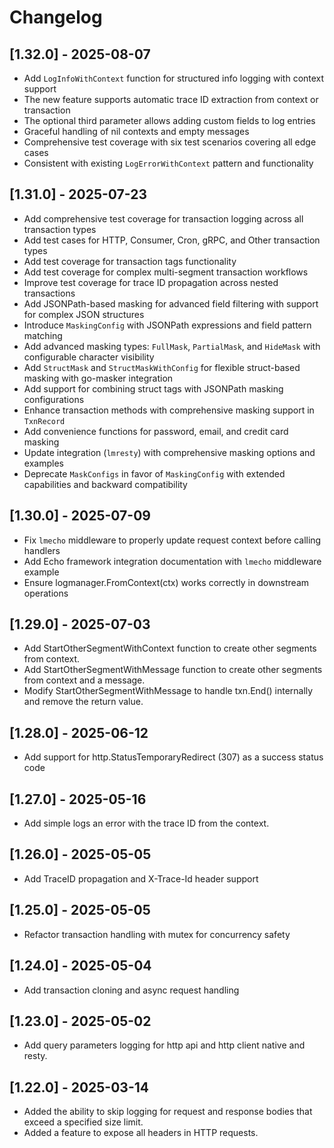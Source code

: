 # Changelog

## [1.32.0] - 2025-08-07
- Add `LogInfoWithContext` function for structured info logging with context support
- The new feature supports automatic trace ID extraction from context or transaction
- The optional third parameter allows adding custom fields to log entries
- Graceful handling of nil contexts and empty messages
- Comprehensive test coverage with six test scenarios covering all edge cases
- Consistent with existing `LogErrorWithContext` pattern and functionality

## [1.31.0] - 2025-07-23
- Add comprehensive test coverage for transaction logging across all transaction types
- Add test cases for HTTP, Consumer, Cron, gRPC, and Other transaction types
- Add test coverage for transaction tags functionality
- Add test coverage for complex multi-segment transaction workflows
- Improve test coverage for trace ID propagation across nested transactions
- Add JSONPath-based masking for advanced field filtering with support for complex JSON structures
- Introduce `MaskingConfig` with JSONPath expressions and field pattern matching
- Add advanced masking types: `FullMask`, `PartialMask`, and `HideMask` with configurable character visibility
- Add `StructMask` and `StructMaskWithConfig` for flexible struct-based masking with go-masker integration
- Add support for combining struct tags with JSONPath masking configurations
- Enhance transaction methods with comprehensive masking support in `TxnRecord`
- Add convenience functions for password, email, and credit card masking
- Update integration (`lmresty`) with comprehensive masking options and examples
- Deprecate `MaskConfigs` in favor of `MaskingConfig` with extended capabilities and backward compatibility

## [1.30.0] - 2025-07-09
- Fix `lmecho` middleware to properly update request context before calling handlers
- Add Echo framework integration documentation with `lmecho` middleware example
- Ensure logmanager.FromContext(ctx) works correctly in downstream operations

## [1.29.0] - 2025-07-03
- Add StartOtherSegmentWithContext function to create other segments from context.
- Add StartOtherSegmentWithMessage function to create other segments from context and a message.
- Modify StartOtherSegmentWithMessage to handle txn.End() internally and remove the return value.

## [1.28.0] - 2025-06-12
- Add support for http.StatusTemporaryRedirect (307) as a success status code

## [1.27.0] - 2025-05-16
- Add simple logs an error with the trace ID from the context.

## [1.26.0] - 2025-05-05
- Add TraceID propagation and X-Trace-Id header support

## [1.25.0] - 2025-05-05
- Refactor transaction handling with mutex for concurrency safety

## [1.24.0] - 2025-05-04
- Add transaction cloning and async request handling

## [1.23.0] - 2025-05-02
- Add query parameters logging for http api and http client native and resty.

## [1.22.0] - 2025-03-14
- Added the ability to skip logging for request and response bodies that exceed a specified size limit.
- Added a feature to expose all headers in HTTP requests.
